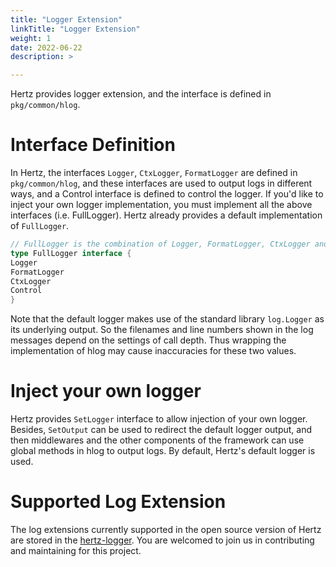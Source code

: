 ```yaml
---
title: "Logger Extension"
linkTitle: "Logger Extension"
weight: 1
date: 2022-06-22
description: >

---
```


Hertz provides logger extension, and the interface is defined in `pkg/common/hlog`.

# Interface Definition

In Hertz, the interfaces `Logger`, `CtxLogger`, `FormatLogger` are defined in `pkg/common/hlog`, and these interfaces are used to output logs in different ways, and a Control interface is defined to control the logger.
If you'd like to inject your own logger implementation, you must implement all the above interfaces (i.e. FullLogger). Hertz already provides a default implementation of `FullLogger`.

```go
// FullLogger is the combination of Logger, FormatLogger, CtxLogger and Control.
type FullLogger interface {
Logger
FormatLogger
CtxLogger
Control
}
```

Note that the default logger makes use of the standard library `log.Logger` as its underlying output. So the filenames and line numbers shown in the log messages depend on the settings of call depth. Thus wrapping the implementation of hlog may cause inaccuracies for these two values.

# Inject your own logger

Hertz provides `SetLogger` interface to allow injection of your own logger. Besides, `SetOutput` can be used to redirect the default logger output, and then middlewares and the other components of the framework can use global methods in hlog to output logs.
By default, Hertz's default logger is used.

# Supported Log Extension

The log extensions currently supported in the open source version of Hertz are stored in the [hertz-logger](https://github.com/hertz-contrib/logger). You are welcomed to join us in contributing and maintaining for this project.
